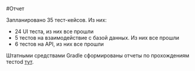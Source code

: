 #Отчет

Запланировано 35 тест-кейсов. Из них:
- 24 UI теста, из них все прошли
- 5 тестов на взаимодействие с базой данных. Из них все прошли
- 6 тестов на API, из них все прошли

Штатными средствами Gradle сформированы отчеты по прохождениям тестоd [тут](https://github.com/zaksignu/J_AQA_c_project/blob/master/test/index.html).
